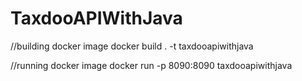 # TaxdooAPIWithJava

//building docker image
docker build . -t taxdooapiwithjava

//running docker image
docker run -p 8090:8090 taxdooapiwithjava
